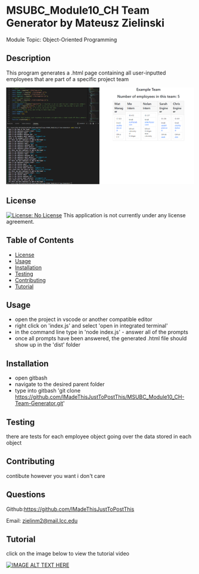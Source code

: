   # MSUBC_Module10_CH Team Generator by Mateusz Zielinski
  Module Topic: Object-Oriented Programming
  ## Description
  This program generates a .html page containing all user-inputted employees that are part of a specific project team
  
  ![Alt text](EXAMPLE.png)
  ## License
  [![License: No License](https://img.shields.io/badge/License--lightgrey.svg)](https://opensource.org/licenses/)
  This application is not currently under any license agreement.
  ## Table of Contents
  - [License](#License)
  - [Usage](#Usage)
  - [Installation](#Installation)
  - [Testing](#Testing)
  - [Contributing](#Contributing)
  - [Tutorial](#Tutorial)
  ## Usage
  - open the project in vscode or another compatible editor
  - right click on 'index.js' and select 'open in integrated terminal'
  - in the command line type in 'node index.js' - answer all of the prompts 
  - once all prompts have been answered, the generated .html file should show up in the 'dist' folder
  ## Installation
  - open gitbash
  - navigate to the desired parent folder 
  - type into gitbash 'git clone https://github.com/IMadeThisJustToPostThis/MSUBC_Module10_CH-Team-Generator.git'
  ## Testing
  there are tests for each employee object going over the data stored in each object
  ## Contributing
  contibute however you want i don't care
  ## Questions
  Github:<https://github.com/IMadeThisJustToPostThis>
  
  Email: zielinm2@mail.lcc.edu
  ## Tutorial
  click on the image below to view the tutorial video
  
  [![IMAGE ALT TEXT HERE](https://img.youtube.com/vi/_d2GumnGMuQ/0.jpg)](https://www.youtube.com/watch?v=_d2GumnGMuQ)